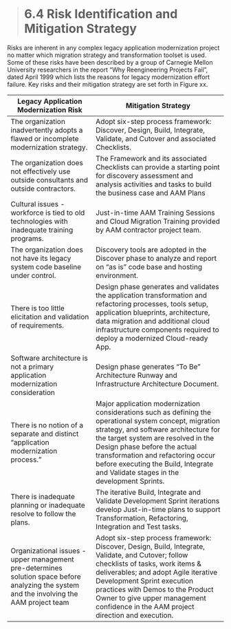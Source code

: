 > # **6.4** Risk Identification and Mitigation Strategy

Risks are inherent in any complex legacy application modernization project no matter which migration strategy and transformation toolset is used.  Some of these risks have been described by a group of Carnegie Mellon University researchers in the report “Why Reengineering Projects Fail”, dated April 1999 which lists the reasons for legacy modernization effort failure. Key risks and their mitigation strategy are set forth in Figure xx.

| Legacy Application Modernization Risk                                                                                                     | Mitigation Strategy                                                                                                                                                                                                                                                                                                                               |
| ----------------------------------------------------------------------------------------------------------------------------------------- | ------------------------------------------------------------------------------------------------------------------------------------------------------------------------------------------------------------------------------------------------------------------------------------------------------------------------------------------------- |
| The organization inadvertently adopts a flawed or incomplete modernization strategy.                                                      | Adopt six-step process framework: Discover, Design, Build, Integrate, Validate, and Cutover and associated Checklists.                                                                                                                                                                                                                            |
| The organization does not effectively use outside consultants and outside contractors.                                                    | The Framework and its associated Checklists can provide a starting point for discovery assessment and analysis activities and tasks to build the business case and AAM Plans                                                                                                                                                                      |
| Cultural issues - workforce is tied to old technologies with inadequate training programs.                                                | Just-in-time AAM Training Sessions and Cloud Migration Training provided by AAM contractor project team.                                                                                                                                                                                                                                          |
| The organization does not have its legacy system code baseline under control.                                                             | Discovery tools are adopted in the Discover phase to analyze and report on “as is” code base and hosting environment.                                                                                                                                                                                                                             |
| There is too little elicitation and validation of requirements.                                                                           | Design phase generates and validates the application transformation and refactoring processes, tools setup, application blueprints, architecture, data migration and additional cloud infrastructure components required to deploy a modernized Cloud-ready App.                                                                                  |
| Software architecture is not a primary application modernization consideration                                                            | Design phase generates “To Be” Architecture Runway and Infrastructure Architecture Document.                                                                                                                                                                                                                                                      |
| There is no notion of a separate and distinct “application modernization process.”                                                        | Major application modernization considerations such as defining the operational system concept, migration strategy, and software architecture for the target system are resolved in the Design phase before the actual transformation and refactoring occur before executing the Build, Integrate and Validate stages in the development Sprints. |
| There is inadequate planning or inadequate resolve to follow the plans.                                                                   | The iterative Build, Integrate and Validate Development Sprint iterations develop Just-in-time plans to support Transformation, Refactoring, Integration and Test tasks.                                                                                                                                                                          |
| Organizational issues - upper management pre-determines solution space before analyzing the system and the involving the AAM project team | Adopt six-step process framework: Discover, Design, Build, Integrate, Validate, and Cutover; follow checklists of tasks, work items & deliverables; and adopt Agile iterative Development Sprint execution practices with Demos to the Product Owner to give upper management confidence in the AAM project direction and execution.              |
